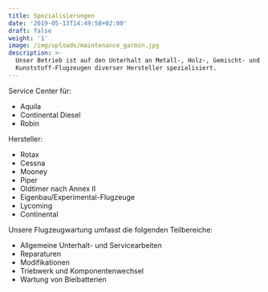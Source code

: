 ```yaml
---
title: Spezialisierungen
date: '2019-05-13T14:49:58+02:00'
draft: false
weight: '1'
image: /img/uploads/maintenance_garmin.jpg
description: >-
  Unser Betrieb ist auf den Unterhalt an Metall-, Holz-, Gemischt- und
  Kunststoff-Flugzeugen diverser Hersteller spezialisiert.
---
```

Service Center für:

* Aquila
* Continental Diesel
* Robin

Hersteller:

* Rotax
* Cessna
* Mooney
* Piper
* Oldtimer nach Annex II
* Eigenbau/Experimental-Flugzeuge
* Lycoming
* Continental

Unsere Flugzeugwartung umfasst die folgenden Teilbereiche:

* Allgemeine Unterhalt- und Servicearbeiten
* Reparaturen
* Modifikationen
* Triebwerk und Komponentenwechsel
* Wartung von Bleibatterien
